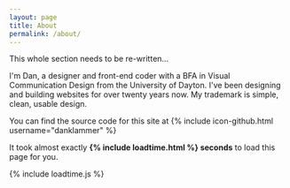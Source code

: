 ```yaml
---
layout: page
title: About
permalink: /about/
---
```


This whole section needs to be re-written...

I'm Dan, a designer and front-end coder with a BFA in Visual Communication Design from the University of Dayton. I've been designing and building websites for over twenty years now. My trademark is simple, clean, usable design.

You can find the source code for this site at
{% include icon-github.html username="danklammer" %}


It took almost exactly **{% include loadtime.html %} seconds** to load this page for you.


{% include loadtime.js %}
